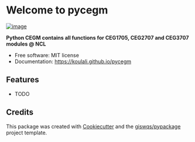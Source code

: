 # Welcome to pycegm


[![image](https://img.shields.io/pypi/v/pycegm.svg)](https://pypi.python.org/pypi/pycegm)


**Python CEGM contains all functions for CEG1705, CEG2707 and CEG3707 modules @ NCL**


-   Free software: MIT license
-   Documentation: <https://koulali.github.io/pycegm>
    

## Features

-   TODO

## Credits

This package was created with [Cookiecutter](https://github.com/cookiecutter/cookiecutter) and the [giswqs/pypackage](https://github.com/giswqs/pypackage) project template.

